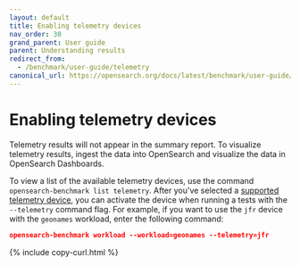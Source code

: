 ```yaml
---
layout: default
title: Enabling telemetry devices
nav_order: 30
grand_parent: User guide
parent: Understanding results
redirect_from: 
  - /benchmark/user-guide/telemetry
canonical_url: https://opensearch.org/docs/latest/benchmark/user-guide/understanding-results/telemetry/
---
```


# Enabling telemetry devices

Telemetry results will not appear in the summary report. To visualize telemetry results, ingest the data into OpenSearch and visualize the data in OpenSearch Dashboards. 

To view a list of the available telemetry devices, use the command `opensearch-benchmark list telemetry`. After you've selected a [supported telemetry device]({{site.url}}{{site.baseurl}}/benchmark/reference/telemetry/), you can activate the device when running a tests with the `--telemetry` command flag. For example, if you want to use the `jfr` device with the `geonames` workload, enter the following command:

```json
opensearch-benchmark workload --workload=geonames --telemetry=jfr
```
{% include copy-curl.html %}


